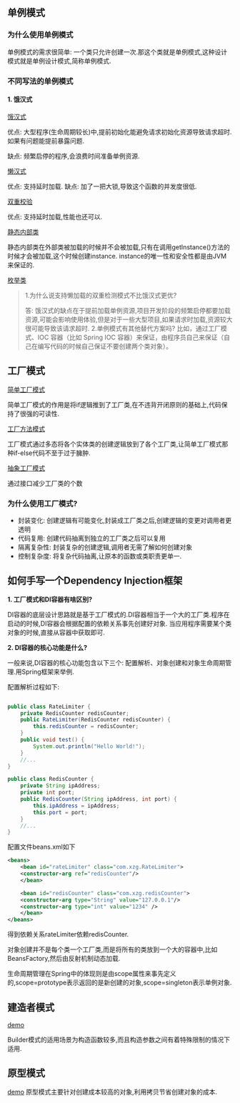 ## 单例模式

### 为什么使用单例模式

单例模式的需求很简单: 一个类只允许创建一次.那这个类就是单例模式,这种设计模式就是单例设计模式,简称单例模式.

### 不同写法的单例模式

#### 1. 饿汉式
[饿汉式](design-pattern/src/main/java/c03/singleton/IdGenerator01.java)

优点:
大型程序(生命周期较长)中,提前初始化能避免请求初始化资源导致请求超时.如果有问题能提前暴露问题.

缺点:
频繁启停的程序,会浪费时间准备单例资源.


[懒汉式](design-pattern/src/main/java/c03/singleton/IdGenerator02.java)

优点:
支持延时加载.
缺点:
加了一把大锁,导致这个函数的并发度很低.

[双重校验](design-pattern/src/main/java/c03/singleton/IdGenerator03.java)

优点: 支持延时加载,性能也还可以.

[静态内部类](design-pattern/src/main/java/c03/singleton/IdGenerator04.java)

静态内部类在外部类被加载的时候并不会被加载,只有在调用getInstance()方法的时候才会被加载,这个时候创建instance.
instance的唯一性和安全性都是由JVM来保证的.


[枚举类](design-pattern/src/main/java/c03/singleton/IdGenerator05.java)

> 1.为什么说支持懒加载的双重检测模式不比饿汉式更优?
> 
> 答: 饿汉式的缺点在于提前加载单例资源,项目开发阶段的频繁启停都要加载资源,可能会影响使用体验,但是对于一些大型项目,如果请求时加载,资源较大很可能导致该请求超时.
> 2.单例模式有其他替代方案吗?
> 比如，通过工厂模式、IOC 容器（比如 Spring IOC 容器）来保证，由程序员自己来保证（自己在编写代码的时候自己保证不要创建两个类对象）。

## 工厂模式

[简单工厂模式](design-pattern/src/main/java/c03/factory/simple/RuleConfigSource.java)

简单工厂模式的作用是将if逻辑推到了工厂类,在不违背开闭原则的基础上,代码保持了很强的可读性.

[工厂方法模式](design-pattern/src/main/java/c03/factory/method)

工厂模式通过多态将各个实体类的创建逻辑放到了各个工厂类,让简单工厂模式那种if-else代码不至于过于臃肿.

[抽象工厂模式](design-pattern/src/main/java/c03/factory/abs)

通过接口减少工厂类的个数

### 为什么使用工厂模式?
* 封装变化: 创建逻辑有可能变化,封装成工厂类之后,创建逻辑的变更对调用者更透明
* 代码复用: 创建代码抽离到独立的工厂类之后可以复用
* 隔离复杂性: 封装复杂的创建逻辑,调用者无需了解如何创建对象
* 控制复杂度: 将复杂代码抽离,让原本的函数或类职责更单一.

## 如何手写一个Dependency Injection框架

**1. 工厂模式和DI容器有啥区别?**

DI容器的底层设计思路就是基于工厂模式的.DI容器相当于一个大的工厂类.程序在启动的时候,DI容器会根据配置的依赖关系事先创建好对象.
当应用程序需要某个类对象的时候,直接从容器中获取即可.


**2. DI容器的核心功能是什么?**

一般来说,DI容器的核心功能包含以下三个: 配置解析、对象创建和对象生命周期管理.用Spring框架来举例.

配置解析过程如下:
```java

public class RateLimiter {
    private RedisCounter redisCounter;
    public RateLimiter(RedisCounter redisCounter) {
        this.redisCounter = redisCounter;
    }
    public void test() {
        System.out.println("Hello World!");
    }
    //...
}

public class RedisCounter {
    private String ipAddress;
    private int port;
    public RedisCounter(String ipAddress, int port) {
        this.ipAddress = ipAddress;
        this.port = port;
    }
    //...
}
```
配置文件beans.xml如下
```xml
<beans>
    <bean id="rateLimiter" class="com.xzg.RateLimiter">
    <constructor-arg ref="redisCounter"/>
    </bean>

    <bean id="redisCounter" class="com.xzg.redisCounter">
    <constructor-arg type="String" value="127.0.0.1"/>
    <constructor-arg type="int" value="1234" />
    </bean>
</beans>
```
得到依赖关系rateLimiter依赖redisCounter.

对象创建并不是每个类一个工厂类,而是将所有的类放到一个大的容器中,比如BeansFactory,然后由反射机制动态加载.

生命周期管理在Spring中的体现则是由scope属性来事先定义的,scope=prototype表示返回的是新创建的对象,scope=singleton表示单例对象.


## 建造者模式
[demo](design-pattern/src/main/java/c03/builder/ResourcePoolConfig.java)

Builder模式的适用场景为构造函数较多,而且构造参数之间有着特殊限制的情况下适用.

## 原型模式
[demo](design-pattern/src/main/java/c03/prototype/SearchWordsUpdate.java)
原型模式主要针对创建成本较高的对象,利用拷贝节省创建对象的成本.